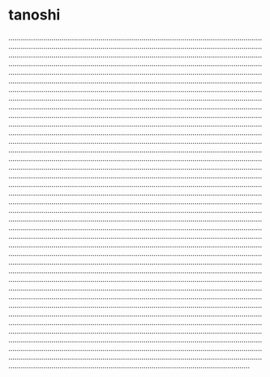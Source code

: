 # tanoshi
..............................................................................................................................................................................................................................................................................................................................................................................................................................................................................................................................................................................................................................................................................................................................................................................................................................................................................................................................................................................................................................................................................................................................................................................................................................................................................................................................................................................................................................................................................................................................................................................................................................................................................................................................................................................................................................................................................................................................................................................................................................................................................................................................................................................................................................................................................................................................................................................................................................................................................................................................................................................................................................................................................................................................................................................................................................................................................................................................................................................................................................................................................................................................................................................................................................................................................................................................................................................................................................................................................................................................................................................................................................................................................................................................................................................................................................................................................................................................................................................................................................................................................................................................................................................................................................................................................................................................................................................................................................................................................................................................................................................................................................................................................................................................................................................................................................................................................................................................................................................................................................